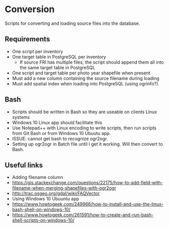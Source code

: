 # Conversion
Scripts for converting and loading source files into the database.

## Requirements
* One script per inventory
* One target table in PostgreSQL per inventory
  * If source FRI has multiple files, the script should append them all into the same target table in PostgreSQL
* One script and target table per photo year shapefile when present 
* Must add a new column containing the source filename during loading
* Must add spatial index when loading into PostgreSQL (using ogrinfo?).

## Bash
* Scripts should be written in Bash so they are useable on clients Linux systems
* Windows 10 Linux app should facilitate this
 * Use Notepad++ with Linux encoding to write scripts, then run scripts from Git Bash or from Windows 10 Ubuutu app.
* ISSUE: cannot get bash to recognize ogr2ogr.
 * Setting up ogr2ogr in Batch file until I get it working. Will then convert to Bash.


## Useful links
* Adding filename column
 * https://gis.stackexchange.com/questions/22175/how-to-add-field-with-filename-when-merging-shapefiles-with-ogr2ogr
 * http://trac.osgeo.org/gdal/wiki/FAQVector
* Using Windows 10 Ubuuntu app
 * https://www.howtogeek.com/249966/how-to-install-and-use-the-linux-bash-shell-on-windows-10/
 * https://www.howtogeek.com/261591/how-to-create-and-run-bash-shell-scripts-on-windows-10/
